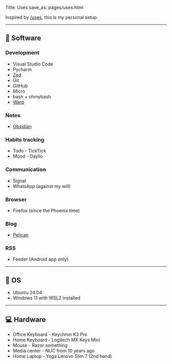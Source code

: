 Title: Uses
save_as: pages/uses.html

Inspired by [/uses](https://uses.tech/), this is my personal setup.

---

## 🔳 Software

### Development

* Visual Studio Code
* Pycharm
* [Zed](https://zed.dev/)
* Git
* GitHub
* Micro
* bash + ohmybash
* [Warp](https://www.warp.dev/)

### Notes

* [Obsidian](https://obsidian.md/)

### Habits tracking

* Todo - TickTick
* Mood - Daylio

### Communication

* Signal
* WhatsApp (against my will)

### Browser

* Firefox (since the Phoenix time)

### Blog

* [Pelican](https://getpelican.com/)

### RSS

* Feeder (Android app only)

---

## 🐧 OS

* Ubuntu 24.04
* Windows 11 with WSL2 installed

---

## 💻 Hardware

* Office Keyboard - Keychron K3 Pro
* Home Keyboard - Logitech MX Keys Mini
* Mouse - Razor something
* Media center - NUC from 10 years ago
* Home Laptop - Yoga Lenovo Slim 7 (2nd hand)
